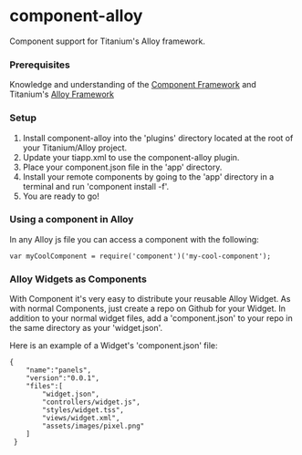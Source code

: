 component-alloy
===============

Component support for Titanium's Alloy framework.

### Prerequisites

Knowledge and understanding of the [Component Framework](http://github.com/component/component) and Titanium's [Alloy Framework](http://github.com/appcelerator/alloy)

### Setup

1. Install component-alloy into the 'plugins' directory located at the root of your Titanium/Alloy project.
2. Update your tiapp.xml to use the component-alloy plugin.
3. Place your component.json file in the 'app' directory.
4. Install your remote components by going to the 'app' directory in a terminal and run 'component install -f'.
5. You are ready to go!

### Using a component in Alloy

In any Alloy js file you can access a component with the following:

    var myCoolComponent = require('component')('my-cool-component');
    

### Alloy Widgets as Components

With Component it's very easy to distribute your reusable Alloy Widget.  As with normal Components, just create a repo on Github for your Widget.  In addition to your normal widget files, add a 'component.json' to your repo in the same directory as your 'widget.json'.

Here is an example of a Widget's 'component.json' file:

    {
        "name":"panels",
        "version":"0.0.1",
        "files":[
            "widget.json",
            "controllers/widget.js",
            "styles/widget.tss",
            "views/widget.xml",
            "assets/images/pixel.png"
        ]
     }
